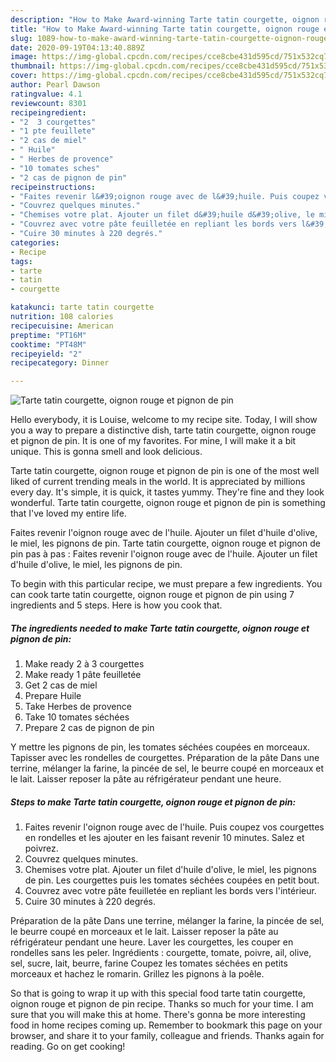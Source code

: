 ```yaml
---
description: "How to Make Award-winning Tarte tatin courgette, oignon rouge et pignon de pin"
title: "How to Make Award-winning Tarte tatin courgette, oignon rouge et pignon de pin"
slug: 1089-how-to-make-award-winning-tarte-tatin-courgette-oignon-rouge-et-pignon-de-pin
date: 2020-09-19T04:13:40.889Z
image: https://img-global.cpcdn.com/recipes/cce8cbe431d595cd/751x532cq70/tarte-tatin-courgette-oignon-rouge-et-pignon-de-pin-photo-principale-de-la-recette.jpg
thumbnail: https://img-global.cpcdn.com/recipes/cce8cbe431d595cd/751x532cq70/tarte-tatin-courgette-oignon-rouge-et-pignon-de-pin-photo-principale-de-la-recette.jpg
cover: https://img-global.cpcdn.com/recipes/cce8cbe431d595cd/751x532cq70/tarte-tatin-courgette-oignon-rouge-et-pignon-de-pin-photo-principale-de-la-recette.jpg
author: Pearl Dawson
ratingvalue: 4.1
reviewcount: 8301
recipeingredient:
- "2  3 courgettes"
- "1 pte feuillete"
- "2 cas de miel"
- " Huile"
- " Herbes de provence"
- "10 tomates sches"
- "2 cas de pignon de pin"
recipeinstructions:
- "Faites revenir l&#39;oignon rouge avec de l&#39;huile. Puis coupez vos courgettes en rondelles et les ajouter en les faisant revenir 10 minutes. Salez et poivrez."
- "Couvrez quelques minutes."
- "Chemises votre plat. Ajouter un filet d&#39;huile d&#39;olive, le miel, les pignons de pin. Les courgettes puis les tomates séchées coupées en petit bout."
- "Couvrez avec votre pâte feuilletée en repliant les bords vers l&#39;intérieur."
- "Cuire 30 minutes à 220 degrés."
categories:
- Recipe
tags:
- tarte
- tatin
- courgette

katakunci: tarte tatin courgette 
nutrition: 108 calories
recipecuisine: American
preptime: "PT16M"
cooktime: "PT48M"
recipeyield: "2"
recipecategory: Dinner

---
```



![Tarte tatin courgette, oignon rouge et pignon de pin](https://img-global.cpcdn.com/recipes/cce8cbe431d595cd/751x532cq70/tarte-tatin-courgette-oignon-rouge-et-pignon-de-pin-photo-principale-de-la-recette.jpg)

Hello everybody, it is Louise, welcome to my recipe site. Today, I will show you a way to prepare a distinctive dish, tarte tatin courgette, oignon rouge et pignon de pin. It is one of my favorites. For mine, I will make it a bit unique. This is gonna smell and look delicious.

Tarte tatin courgette, oignon rouge et pignon de pin is one of the most well liked of current trending meals in the world. It is appreciated by millions every day. It's simple, it is quick, it tastes yummy. They're fine and they look wonderful. Tarte tatin courgette, oignon rouge et pignon de pin is something that I've loved my entire life.

Faites revenir l&#39;oignon rouge avec de l&#39;huile. Ajouter un filet d&#39;huile d&#39;olive, le miel, les pignons de pin. Tarte tatin courgette, oignon rouge et pignon de pin pas à pas : Faites revenir l&#39;oignon rouge avec de l&#39;huile. Ajouter un filet d&#39;huile d&#39;olive, le miel, les pignons de pin.


To begin with this particular recipe, we must prepare a few ingredients. You can cook tarte tatin courgette, oignon rouge et pignon de pin using 7 ingredients and 5 steps. Here is how you cook that.

<!--inarticleads1-->

##### The ingredients needed to make Tarte tatin courgette, oignon rouge et pignon de pin:

1. Make ready 2 à 3 courgettes
1. Make ready 1 pâte feuilletée
1. Get 2 cas de miel
1. Prepare  Huile
1. Take  Herbes de provence
1. Take 10 tomates séchées
1. Prepare 2 cas de pignon de pin


Y mettre les pignons de pin, les tomates séchées coupées en morceaux. Tapisser avec les rondelles de courgettes. Préparation de la pâte Dans une terrine, mélanger la farine, la pincée de sel, le beurre coupé en morceaux et le lait. Laisser reposer la pâte au réfrigérateur pendant une heure. 

<!--inarticleads2-->

##### Steps to make Tarte tatin courgette, oignon rouge et pignon de pin:

1. Faites revenir l&#39;oignon rouge avec de l&#39;huile. Puis coupez vos courgettes en rondelles et les ajouter en les faisant revenir 10 minutes. Salez et poivrez.
1. Couvrez quelques minutes.
1. Chemises votre plat. Ajouter un filet d&#39;huile d&#39;olive, le miel, les pignons de pin. Les courgettes puis les tomates séchées coupées en petit bout.
1. Couvrez avec votre pâte feuilletée en repliant les bords vers l&#39;intérieur.
1. Cuire 30 minutes à 220 degrés.


Préparation de la pâte Dans une terrine, mélanger la farine, la pincée de sel, le beurre coupé en morceaux et le lait. Laisser reposer la pâte au réfrigérateur pendant une heure. Laver les courgettes, les couper en rondelles sans les peler. Ingrédients : courgette, tomate, poivre, ail, olive, sel, sucre, lait, beurre, farine Coupez les tomates séchées en petits morceaux et hachez le romarin. Grillez les pignons à la poêle. 

So that is going to wrap it up with this special food tarte tatin courgette, oignon rouge et pignon de pin recipe. Thanks so much for your time. I am sure that you will make this at home. There's gonna be more interesting food in home recipes coming up. Remember to bookmark this page on your browser, and share it to your family, colleague and friends. Thanks again for reading. Go on get cooking!
